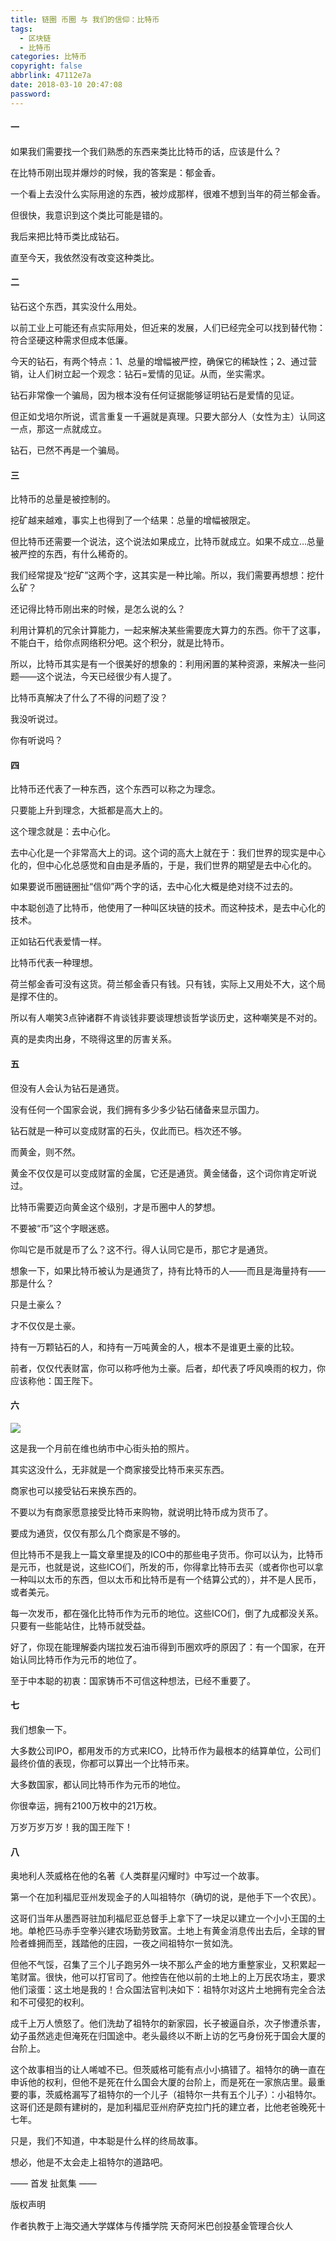 ```yaml
---
title: 链圈 币圈 与 我们的信仰：比特币
tags:
  - 区块链
  - 比特币
categories: 比特币
copyright: false
abbrlink: 47112e7a
date: 2018-03-10 20:47:08
password:
---
```


#### 一

如果我们需要找一个我们熟悉的东西来类比比特币的话，应该是什么？

在比特币刚出现并爆炒的时候，我的答案是：郁金香。

一个看上去没什么实际用途的东西，被炒成那样，很难不想到当年的荷兰郁金香。

但很快，我意识到这个类比可能是错的。

我后来把比特币类比成钻石。

直至今天，我依然没有改变这种类比。

 

#### 二

钻石这个东西，其实没什么用处。

以前工业上可能还有点实际用处，但近来的发展，人们已经完全可以找到替代物：符合坚硬这种需求但成本低廉。

今天的钻石，有两个特点：1、总量的增幅被严控，确保它的稀缺性；2、通过营销，让人们树立起一个观念：钻石=爱情的见证。从而，坐实需求。

钻石非常像一个骗局，因为根本没有任何证据能够证明钻石是爱情的见证。

但正如戈培尔所说，谎言重复一千遍就是真理。只要大部分人（女性为主）认同这一点，那这一点就成立。

钻石，已然不再是一个骗局。

 

#### 三

比特币的总量是被控制的。

挖矿越来越难，事实上也得到了一个结果：总量的增幅被限定。

但比特币还需要一个说法，这个说法如果成立，比特币就成立。如果不成立…总量被严控的东西，有什么稀奇的。

我们经常提及“挖矿”这两个字，这其实是一种比喻。所以，我们需要再想想：挖什么矿？

还记得比特币刚出来的时候，是怎么说的么？

利用计算机的冗余计算能力，一起来解决某些需要庞大算力的东西。你干了这事，不能白干，给你点网络积分吧。这个积分，就是比特币。

所以，比特币其实是有一个很美好的想象的：利用闲置的某种资源，来解决一些问题——这个说法，今天已经很少有人提了。

比特币真解决了什么了不得的问题了没？

我没听说过。

你有听说吗？

 

#### 四

比特币还代表了一种东西，这个东西可以称之为理念。

只要能上升到理念，大抵都是高大上的。

这个理念就是：去中心化。

去中心化是一个非常高大上的词。这个词的高大上就在于：我们世界的现实是中心化的，但中心化总感觉和自由是矛盾的，于是，我们世界的期望是去中心化的。

如果要说币圈链圈扯“信仰”两个字的话，去中心化大概是绝对绕不过去的。

中本聪创造了比特币，他使用了一种叫区块链的技术。而这种技术，是去中心化的技术。

正如钻石代表爱情一样。

比特币代表一种理想。

荷兰郁金香可没有这货。荷兰郁金香只有钱。只有钱，实际上又用处不大，这个局是撑不住的。

所以有人嘲笑3点钟诸群不肯谈钱非要谈理想谈哲学谈历史，这种嘲笑是不对的。

真的是卖肉出身，不晓得这里的厉害关系。

 

#### 五

但没有人会认为钻石是通货。

没有任何一个国家会说，我们拥有多少多少钻石储备来显示国力。

钻石就是一种可以变成财富的石头，仅此而已。档次还不够。

而黄金，则不然。

黄金不仅仅是可以变成财富的金属，它还是通货。黄金储备，这个词你肯定听说过。

比特币需要迈向黄金这个级别，才是币圈中人的梦想。

不要被“币”这个字眼迷惑。

你叫它是币就是币了么？这不行。得人认同它是币，那它才是通货。

想象一下，如果比特币被认为是通货了，持有比特币的人——而且是海量持有——那是什么？

只是土豪么？

才不仅仅是土豪。

持有一万颗钻石的人，和持有一万吨黄金的人，根本不是谁更土豪的比较。

前者，仅仅代表财富，你可以称呼他为土豪。后者，却代表了呼风唤雨的权力，你应该称他：国王陛下。

#### 六

![][1]

这是我一个月前在维也纳市中心街头拍的照片。

其实这没什么，无非就是一个商家接受比特币来买东西。

商家也可以接受钻石来换东西的。

不要以为有商家愿意接受比特币来购物，就说明比特币成为货币了。

要成为通货，仅仅有那么几个商家是不够的。

但比特币不是我上一篇文章里提及的ICO中的那些电子货币。你可以认为，比特币是元币，也就是说，这些ICO们，所发的币，你得拿比特币去买（或者你也可以拿一种叫以太币的东西，但以太币和比特币是有一个结算公式的），并不是人民币，或者美元。

每一次发币，都在强化比特币作为元币的地位。这些ICO们，倒了九成都没关系。只要有一些能站住，比特币就受益。

好了，你现在能理解委内瑞拉发石油币得到币圈欢呼的原因了：有一个国家，在开始认同比特币作为元币的地位了。

至于中本聪的初衷：国家铸币不可信这种想法，已经不重要了。

 

#### 七

我们想象一下。

大多数公司IPO，都用发币的方式来ICO，比特币作为最根本的结算单位，公司们最终价值的表现，你都可以算出一个比特币来。

大多数国家，都认同比特币作为元币的地位。

你很幸运，拥有2100万枚中的21万枚。

万岁万岁万岁！我的国王陛下！

 

#### 八

奥地利人茨威格在他的名著《人类群星闪耀时》中写过一个故事。

第一个在加利福尼亚州发现金子的人叫祖特尔（确切的说，是他手下一个农民）。

这哥们当年从墨西哥驻加利福尼亚总督手上拿下了一块足以建立一个小小王国的土地。单枪匹马赤手空拳兴建农场勤劳致富。土地上有黄金消息传出去后，全球的冒险者蜂拥而至，践踏他的庄园，一夜之间祖特尔一贫如洗。

但他不气馁，召集了三个儿子跑另外一块不那么产金的地方重整家业，又积累起一笔财富。很快，他可以打官司了。他控告在他以前的土地上的上万民农场主，要求他们滚蛋：这土地是我的！合众国法官判决如下：祖特尔对这片土地拥有完全合法和不可侵犯的权利。

成千上万人愤怒了。他们洗劫了祖特尔的新家园，长子被逼自杀，次子惨遭杀害，幼子虽然逃走但淹死在归国途中。老头最终以不断上访的乞丐身份死于国会大厦的台阶上。

这个故事相当的让人唏嘘不已。但茨威格可能有点小小搞错了。祖特尔的确一直在申诉他的权利，但他不是死在什么国会大厦的台阶上，而是死在一家旅店里。最重要的事，茨威格漏写了祖特尔的一个儿子（祖特尔一共有五个儿子）：小祖特尔。这哥们还是颇有建树的，是加利福尼亚州府萨克拉门托的建立者，比他老爸晚死十七年。

只是，我们不知道，中本聪是什么样的终局故事。

想必，他是不太会走上祖特尔的道路吧。

 

—— 首发 扯氮集 ——

版权声明

作者执教于上海交通大学媒体与传播学院 天奇阿米巴创投基金管理合伙人​​​​


  [1]: http://data.singlelovely.cn/xsj/20183/%E6%AF%94%E7%89%B9%E5%B8%81%E5%8C%BA%E5%9D%97%E9%93%BE.jpg